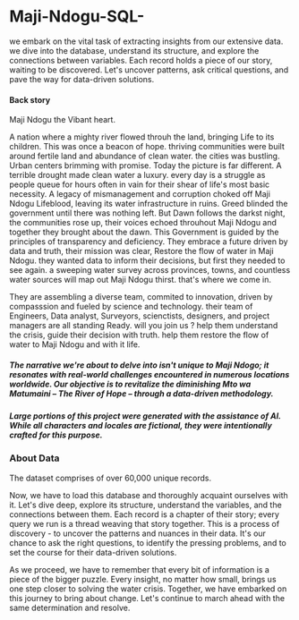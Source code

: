 # Maji-Ndogu-SQL-
we embark on the vital task of extracting insights from our extensive data. we dive into the database, understand its structure, and explore the connections between variables. Each record holds a piece of our story, waiting to be discovered. Let's uncover patterns, ask critical questions, and pave the way for data-driven solutions.

#### Back story
Maji Ndogu the Vibant heart.

A nation where a mighty river flowed throuh the land, bringing Life to its children. This was once a beacon of hope. thriving communities were built around fertile land and abundance of clean water. the cities was bustling. Urban centers brimming with promise.
Today the picture is far different. A terrible drought made clean water a luxury. every day is a struggle as people queue for hours often in vain for their shear of life's most basic necessity. A legacy of mismanagement and corruption choked off Maji Ndogu Lifeblood,
leaving its water infrastructure in ruins. Greed blinded the government until there was nothing left.
But Dawn follows the darkst night, the communities rose up, their voices echoed throuhout Maji Ndogu and together they brought about the dawn. This Government is guided by the principles of transparency and deficiency. They embrace a future driven by data and truth,
their mission was clear, Restore the flow of water in Maji Ndogu. they wanted data to inform their decisions, but first they needed to see again. a sweeping water survey across provinces, towns, and countless water sources will map out Maji Ndogu thirst. 
that's where we come in.

They are assembling a diverse team, commited to innovation, driven by compasssion and fueled by science and technology. their team of Engineers, Data analyst, Surveyors, scienctists, designers, and project managers are all standing Ready. will you join us ?
help them understand the crisis, guide their decision with truth. help them restore the flow of water to Maji Ndogu and with it life.

##### The narrative we're about to delve into isn't unique to Maji Ndogo; it resonates with real-world challenges encountered in numerous locations worldwide. Our objective is to revitalize the diminishing Mto wa Matumaini – The River of Hope – through a data-driven methodology.

##### Large portions of this project were generated with the assistance of AI. While all characters and locales are fictional, they were intentionally crafted for this purpose.

### About Data
The dataset comprises of over 60,000 unique records.

Now, we have to load this database and thoroughly acquaint ourselves with it. Let's dive deep, explore its structure, understand the variables, and the connections between them. Each record is a chapter of their story; every query we run is a thread weaving that story together. This is a process of discovery - to uncover the patterns and nuances in their data. It's our chance to ask the right questions, to identify the pressing problems, and to set the course for their data-driven solutions.

As we proceed, we have to remember that every bit of information is a piece of the bigger puzzle. Every insight, no matter how small, brings us one step closer to solving the water crisis. Together, we have embarked on this journey to bring about change. Let's continue to march ahead with the same determination and resolve.
